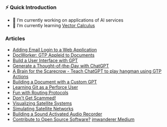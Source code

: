 
### ⚡ Quick Introduction

- 🔭 I’m currently working on applications of AI services
- 🌱 I’m currently learning <a href="https://www.coursera.org/learn/vector-calculus-engineers">Vector Calculus</a>


### Articles

- [Adding Email Login to a Web Application](https://medium.com/@jmwanderer/adding-email-login-to-a-web-application-861bb5d6f993)
- [DocWorker: GTP Appleid to Documents](https://medium.com/better-programming/docworker-gpt-applied-to-documents-fcd376df2460)
- [Build a User Interface with GPT](https://medium.com/@jmwanderer/build-a-user-interface-with-gpt-8bef141e4f5)
- [Generate a Thought-of-the-Day with ChatGPT](https://medium.com/@jmwanderer/generate-a-thought-of-the-day-with-chatgpt-ce582f2fac4e)
- [A Brain for the Scarecrow - Teach ChatGPT to play hangman using GTP Actions](https://medium.com/@jmwanderer/a-brain-for-the-scarecrow-92ec379d90f4)
- [Building a Document with a Custom GPT](https://medium.com/@jmwanderer/build-a-document-with-a-custom-gpt-69dd7bd7b0d2)
- [Learning Git as a Perforce User](https://medium.com/@jmwanderer/learning-git-as-a-perforce-user-53f63e4e1854)
- [Fun with Routing Protocols](https://medium.com/@jmwanderer/fun-with-routing-protocols-8a0677aab2fc?source=friends_link&sk=c613efc101f2bcbdc9824566672e468f)
- [Don't Get Scammed!](https://medium.com/@jmwanderer/dont-get-scammed-d6745cf42a6b?source=friends_link&sk=c120fd2b107c0543697dbef872d79b05)
- [Visualizing Satellite Systems](https://medium.com/@jmwanderer/visualizing-satellite-systems-c81a66585234?source=friends_link&sk=bac826a7bf83aeb3aba435be9667abfb)
- [Simulating Satellite Networks](https://medium.com/@jmwanderer/simulating-satellite-networks-897dd3cb1468?source=friends_link&sk=c502e504c1a61d6d31b4c1352f29aa9a)
- [Building a Sound Activated Audio Recorder](https://medium.com/@jmwanderer/building-a-sound-activated-audio-recorder-4b7052f36388?source=friends_link&sk=d054a9db09538d1ac232e399ae6a8a0e)
- [Contribute to Open Source Software?](https://medium.com/@jmwanderer/contribute-to-open-source-software-a8332b99f310?source=friends_link&sk=94b772afd77729d7b72992b5558e5489)
[jmwanderer Medium](https://medium.com/@jmwanderer)


